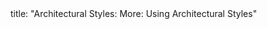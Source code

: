 <frontmatter>
title: "Architectural Styles: More: Using Architectural Styles"
</frontmatter>

<include src="navbar.md" boilerplate />

<include src="unit-inPage-asFlat.md" boilerplate />